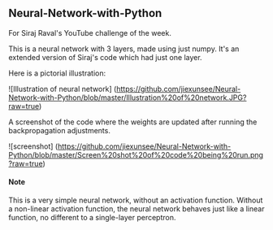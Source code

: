## Neural-Network-with-Python
For Siraj Raval's YouTube challenge of the week.

This is a neural network with 3 layers, made using just numpy. It's an extended version of Siraj's code which had just one layer.

Here is a pictorial illustration:

![Illustration of neural network] (https://github.com/jiexunsee/Neural-Network-with-Python/blob/master/Illustration%20of%20network.JPG?raw=true)

A screenshot of the code where the weights are updated after running the backpropagation adjustments.

![screenshot] (https://github.com/jiexunsee/Neural-Network-with-Python/blob/master/Screen%20shot%20of%20code%20being%20run.png?raw=true)



#### Note
This is a very simple neural network, without an activation function. Without a non-linear activation function, the neural network behaves just like a linear function, no different to a single-layer perceptron. 
